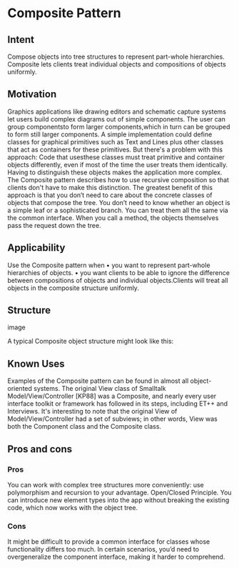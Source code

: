 # Composite Pattern

## Intent
Compose objects into tree structures to represent part-whole hierarchies. Composite lets clients treat individual objects and compositions of objects uniformly.

## Motivation
Graphics applications like drawing editors and schematic capture systems let users build complex diagrams out of simple components. 
The user can group componentsto form larger components,which in turn can be grouped to form still larger components.
A simple implementation could define classes for graphical primitives such as Text and Lines plus other classes that act as containers for these primitives.
But there's a problem with this approach: Code that usesthese classes must treat primitive and container objects differently, even if most of the time the user treats them identically.
Having to distinguish these objects makes the application more complex. The Composite pattern describes how to use recursive composition so that clients don't have to make this distinction.
The greatest benefit of this approach is that you don’t need to care about the concrete classes of objects that compose the tree. 
You don’t need to know whether an object is a simple leaf or a sophisticated branch. 
You can treat them all the same via the common interface. When you call a method, the objects themselves pass the request down the tree.

## Applicability
Use the Composite pattern when
• you want to represent part-whole hierarchies of objects.
• you want clients to be able to ignore the difference between compositions of objects and individual objects.Clients will treat all objects in the composite structure uniformly.

## Structure

image

A typical Composite object structure might look like this:

## Known Uses
Examples of the Composite pattern can be found in almost all object-oriented systems.
The original View class of Smalltalk Model/View/Controller [KP88] was a Composite, and nearly every user interface toolkit or framework has followed in its steps, including ET++  and Interviews.
It's interesting to note that the original View of Model/View/Controller had a set of subviews; in other words, View was both the Component class and the Composite class.

## Pros and cons

### Pros
 You can work with complex tree structures more conveniently: use polymorphism and recursion to your advantage.
 Open/Closed Principle. You can introduce new element types into the app without breaking the existing code, which now works with the object tree.
 
### Cons
It might be difficult to provide a common interface for classes whose functionality differs too much. In certain scenarios, you’d need to overgeneralize the component interface, making it harder to comprehend.
